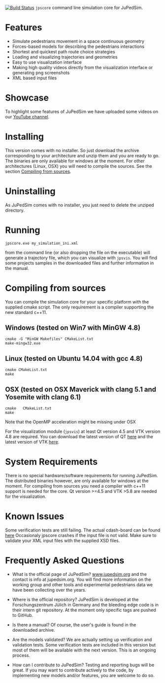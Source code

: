 [![Build Status](https://travis-ci.org/chraibi/jpscore.svg)](https://travis-ci.org/chraibi/jpscore)
`jpscore` command line simulation core for JuPedSim.

Features
========

- Simulate pedestrians movement in a space continuous geometry
- Forces-based models for describing the pedestrians interactions
- Shortest and quickest path route choice strategies
- Loading and visualizing trajectories and geometries
- Easy to use visualization interface
- Making high quality videos directly from the visualization interface or generating png screenshots
- XML based input files


Showcase
========

To highlight some features of JuPedSim we have uploaded some videos on our [YouTube channel](https://www.youtube.com/user/JuPedSim).


Installing
==========

This version comes with no installer. So just download the archive corresponding to your architecture and unzip them and you are ready to go. The binaries are only available for windows at the moment. For other architectures (Linux, OSX) you will need to compile the sources. See the section [Compiling from sources](#compiling-from-sources).

Uninstalling
============

As JuPedSim comes with no installer, you just need to delete the unziped directory.

Running
=======

    jpscore.exe my_simulation_ini.xml

from the command line (or also dropping the file on the executable) will generate a trajectory file, which you can visualize with `jpsvis`.
You will find some projects samples in the downloaded files and further information in the manual.

Compiling from sources
======================

You can compile the simulation core for your specific platform with the supplied cmake script.
The only requirement is a compiler supporting the new standard c++11.

Windows (tested on Win7 with MinGW 4.8)
---------------------------------------

    cmake -G "MinGW Makefiles" CMakeList.txt
    make-mingw32.exe

Linux (tested on Ubuntu 14.04 with gcc 4.8)
---------------

    cmake CMakeList.txt
    make

OSX (tested on OSX Maverick with clang 5.1 and Yosemite with clang 6.1)
---------------------

    cmake   CMakeList.txt
    make

Note that the OpenMP acceleration might be missing under OSX

For the visualization module (`jpsvis`) at least Qt version 4.5 and VTK version 4.8 are required.
You can download the latest version of QT [here](https://www.qt.io/download/) and the latest version of VTK [here](http://www.vtk.org/download/).

System Requirements
==============

There is no special hardware/software requirements for running JuPedSim. The distributed binaries however, are only available for windows at the moment. For compiling from sources you need a compiler with c++11 support is needed for the core. Qt version >=4.5 and VTK >5.8 are needed for the visualization.


Known Issues
============

Some verification tests are still failing. The actual cdash-board can be found [here](http://my.cdash.org/index.php?project=JuPedSim) 
Occasionaly jpscore crashes if the input file is not valid. Make sure to validate your XML input files with the supplied XSD files.

Frequently Asked Questions
===========================

- What is the official page of JuPedSim?
www.jupedsim.org and the contact is info at jupedsim.org. You will find more information on the working group and other tools and experimental pedestrians data we have been collecting over the years.

- Where is the official repository?
JuPedSim is developed at the Forschungszentrum Jülich in Germany and the bleeding edge code is in their intern git repository. At the moment only specific tags are pushed to GitHub.

- Is there a manual?
Of course, the user's guide is found in the downloaded archive.

- Are the models validated?
We are actually setting up verification and validation tests. Some verification tests are included in this version but most of them will be available with the next version. This is an ongoing process.

- How can I contribute to JuPedSim?
Testing and reporting bugs will be great. If you may want to contribute actively to the code, by implementing new models and/or features, you are welcome to do so.
